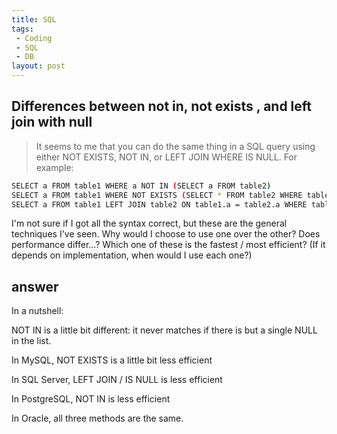 ```yaml
---
title: SQL
tags:
 - Coding
 - SQL
 - DB
layout: post
---
```

## Differences between not in, not exists , and left join with null

> It seems to me that you can do the same thing in a SQL query using either NOT EXISTS, NOT IN, or LEFT JOIN WHERE IS NULL. For example:

```sh
SELECT a FROM table1 WHERE a NOT IN (SELECT a FROM table2)
SELECT a FROM table1 WHERE NOT EXISTS (SELECT * FROM table2 WHERE table1.a = table2.a)
SELECT a FROM table1 LEFT JOIN table2 ON table1.a = table2.a WHERE table1.a IS NULL
```

I'm not sure if I got all the syntax correct, but these are the general techniques I've seen. Why would I choose to use one over the other? Does performance differ...? Which one of these is the fastest / most efficient? (If it depends on implementation, when would I use each one?)

## answer

In a nutshell:

NOT IN is a little bit different: it never matches if there is but a single NULL in the list.

In MySQL, NOT EXISTS is a little bit less efficient

In SQL Server, LEFT JOIN / IS NULL is less efficient

In PostgreSQL, NOT IN is less efficient

In Oracle, all three methods are the same.
